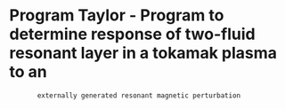# Program Taylor - Program to determine response of two-fluid resonant layer in a tokamak plasma to an
  	  	   externally generated resonant magnetic perturbation